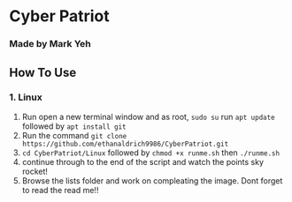 # Cyber Patriot 
### Made by Mark Yeh

## How To Use

### 1. Linux 
1. Run open a new terminal window and as root, `sudo su` run `apt update` followed by `apt install git`
2. Run the command `git clone https://github.com/ethanaldrich9986/CyberPatriot.git`
3. `cd CyberPatriot/Linux` followed by `chmod +x runme.sh` then `./runme.sh`
4. continue through to the end of the script and watch the points sky rocket!
5. Browse the lists folder and work on compleating the image. Dont forget to read the read me!!
